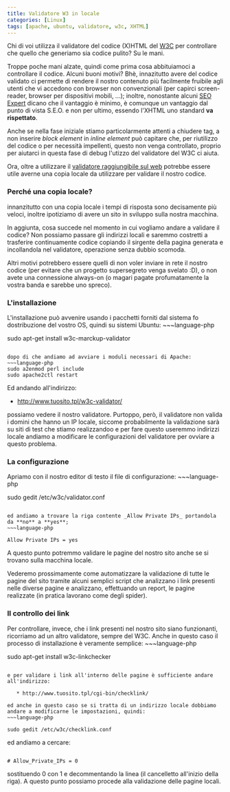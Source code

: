 ```yaml
---
title: Validatore W3 in locale
categories: [Linux]
tags: [apache, ubuntu, validatore, w3c, XHTML]
---
```

Chi di voi utilizza il validatore del codice (X)HTML del <a href="http://www.w3.org/">W3C</a> per controllare che quello che generiamo sia codice pulito? Su le mani.

Troppe poche mani alzate, quindi come prima cosa abbituiamoci a controllare il codice. Alcuni buoni motivi? Bhè, innazitutto avere del codice validato ci permette di rendere il nostro contenuto più facilmente fruibile agli utenti che vi accedono con browser non convenzionali (per capirci screen-reader, browser per dispositivi mobili, ...); inoltre, nonostante alcuni <a href="http://www.seomoz.org/">SEO Expert</a> dicano che il vantaggio è minimo, è comunque un vantaggio dal punto di vista S.E.O. e non per ultimo, essendo l'XHTML uno standard **va rispettato**.

Anche se nella fase iniziale stiamo particolarmente attenti a chiudere tag, a non inserire _block element_ in _inline element_ può capitare che, per riutilizzo del codice o per necessità impellenti, questo non venga controllato, proprio per aiutarci in questa fase di debug l'utizzo del validatore del W3C ci aiuta.
<!--break-->
Ora, oltre a utilizzare il <a href="http://validator.w3.org">validatore raggiungibile sul web</a> potrebbe essere utile averne una copia locale da utilizzare per validare il nostro codice.

<h3>Perché una copia locale?</h3>
innanzitutto con una copia locale i tempi di risposta sono decisamente più veloci, inoltre ipotiziamo di avere un sito in sviluppo sulla nostra macchina.

In aggiunta, cosa succede nel momento in cui vogliamo andare a validare il codice? Non possiamo passare gli indirizzi locali e saremmo costretti a trasferire continuamente codice copiando il sirgente della pagina generata e incollandola nel validatore, operazione senza dubbio scomoda.

Altri motivi potrebbero essere quelli di non voler inviare in rete il nostro codice (per evitare che un progetto supersegreto venga svelato :D), o non avete una connessione always-on (o magari pagate profumatamente la vostra banda e sarebbe uno spreco).

<h3>L'installazione</h3>
L'installazione può avvenire usando i pacchetti forniti dal sistema fo dostribuzione del vostro OS, quindi su sistemi Ubuntu:
~~~language-php

sudo apt-get install w3c-marckup-validator
~~~

dopo di che andiamo ad avviare i moduli necessari di Apache:
~~~language-php
sudo a2enmod perl include
sudo apache2ctl restart
~~~

Ed andando all'indirizzo:

   * http://www.tuosito.tpl/w3c-validator/

possiamo vedere il nostro validatore. Purtoppo, però, il validatore non valida i domini che hanno un IP locale, siccome probabilmente la validazione sarà su siti di test che stiamo realizzandoo e per fare questo useremmo indirizzi locale andiamo a modificare le configurazioni del validatore per ovviare a questo problema.

<h3>La configurazione</h3>
Apriamo con il nostro editor di testo il file di configurazione:
~~~language-php

sudo gedit /etc/w3c/validator.conf
~~~

ed andiamo a trovare la riga contente _Allow Private IPs_ portandola da **no** a **yes**;
~~~language-php

Allow Private IPs = yes
~~~

A questo punto potremmo validare le pagine del nostro sito anche se si trovano sulla macchina locale.

Vederemo prossimamente come automatizzare la validazione di tutte le pagine del sito tramite alcuni semplici script che analizzano i link presenti nelle diverse pagine e analizzano, effettuando un report, le pagine realizzate (in pratica lavorano come degli spider).

<h3>Il controllo dei link</h3>
Per controllare, invece, che i link presenti nel nostro sito siano funzionanti, ricorriamo ad un altro validatore, sempre del W3C. Anche in questo caso il processo di installazione è veramente semplice:
~~~language-php

sudo apt-get install w3c-linkchecker
~~~

e per validare i link all'interno delle pagine è sufficiente andare all'indirizzo:

   * http://www.tuosito.tpl/cgi-bin/checklink/

ed anche in questo caso se si tratta di un indirizzo locale dobbiamo andare a modificarne le impostazioni, quindi:
~~~language-php

sudo gedit /etc/w3c/checklink.conf
~~~

ed andiamo a cercare:
~~~language-php

# Allow_Private_IPs = 0
~~~

sostituendo 0 con 1 e decommentando la linea (il cancelletto all'inizio della riga). A questo punto possiamo procede alla validazione delle pagine locali.